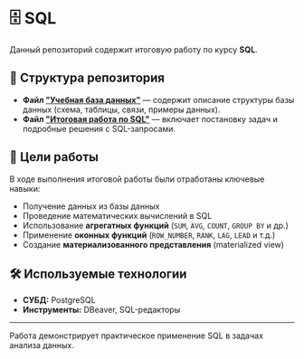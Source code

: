 # 🗄️ SQL

Данный репозиторий содержит итоговую работу по курсу **SQL**.

## 📁 Структура репозитория

- **Файл ["Учебная база данных"](https://github.com/Konvet/SQL/blob/main/%D0%A3%D1%87%D0%B5%D0%B1%D0%BD%D0%B0%D1%8F%20%D0%B1%D0%B0%D0%B7%D0%B0%20%D0%B4%D0%B0%D0%BD%D0%BD%D1%8B%D1%85%20.pdf)** — содержит описание структуры базы данных (схема, таблицы, связи, примеры данных).
- **Файл ["Итоговая работа по SQL"](https://github.com/Konvet/SQL/blob/main/%D0%98%D1%82%D0%BE%D0%B3%D0%BE%D0%B2%D0%B0%D1%8F%20%D1%80%D0%B0%D0%B1%D0%BE%D1%82%D0%B0%20%D0%BF%D0%BE%20SQL.sql)** — включает постановку задач и подробные решения с SQL-запросами.

## 🎯 Цели работы

В ходе выполнения итоговой работы были отработаны ключевые навыки:
- Получение данных из базы данных
- Проведение математических вычислений в SQL
- Использование **агрегатных функций** (`SUM`, `AVG`, `COUNT`, `GROUP BY` и др.)
- Применение **оконных функций** (`ROW_NUMBER`, `RANK`, `LAG`, `LEAD` и т.д.)
- Создание **материализованного представления** (materialized view)

## 🛠️ Используемые технологии
- **СУБД:** PostgreSQL
- **Инструменты:** DBeaver, SQL-редакторы

---

Работа демонстрирует практическое применение SQL в задачах анализа данных.
